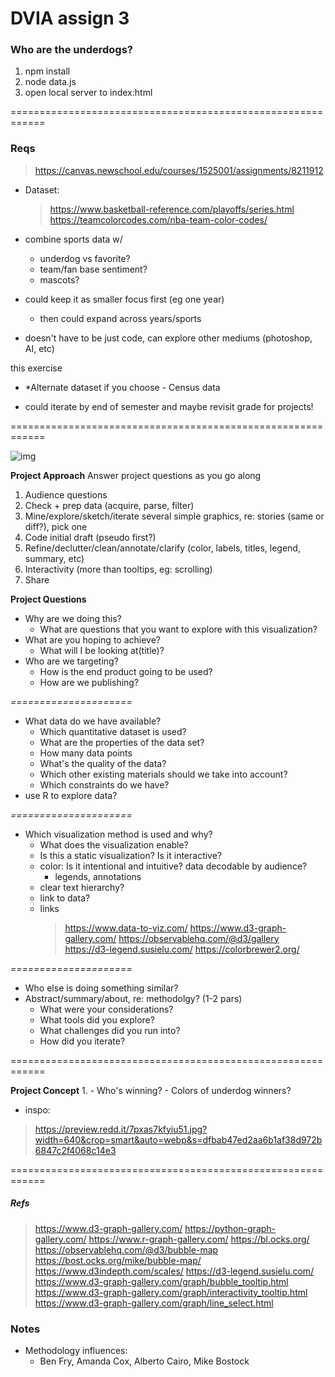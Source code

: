 # DVIA assign 3
### Who are the underdogs?

1. npm install
2. node data.js
3. open local server to index:html

============================================================
### Reqs
> https://canvas.newschool.edu/courses/1525001/assignments/8211912

- Dataset: 
    > https://www.basketball-reference.com/playoffs/series.html
    > https://teamcolorcodes.com/nba-team-color-codes/
- combine sports data w/
    - underdog vs favorite?
    - team/fan base sentiment?
    - mascots?

- could keep it as smaller focus first (eg one year)
    - then could expand across years/sports

- doesn't have to be just code, can explore other mediums (photoshop, AI, etc)

this exercise
- *Alternate dataset if you choose - Census data

- could iterate by end of semester and maybe revisit grade for projects!


============================================================

![img](img_url)

**Project Approach**
Answer project questions as you go along
1. Audience questions
2. Check + prep data (acquire, parse, filter)
3. Mine/explore/sketch/iterate several simple graphics, re: stories (same or diff?), pick one
4. Code initial draft (pseudo first?)
5. Refine/declutter/clean/annotate/clarify (color, labels, titles, legend, summary, etc)
6. Interactivity (more than tooltips, eg: scrolling)
7. Share

**Project Questions**
- Why are we doing this?
    - What are questions that you want to explore with this visualization?
- What are you hoping to achieve?
    - What will I be looking at(title)?
- Who are we targeting?
    - How is the end product going to be used?
    - How are we publishing?

*=====================*
- What data do we have available? 
    - Which quantitative dataset is used? 
    - What are the properties of the data set? 
    - How many data points
    - What's the quality of the data? 
    - Which other existing materials should we take into account?
    - Which constraints do we have?
- use R to explore data?

*=====================*
- Which visualization method is used and why?
    - What does the visualization enable?
    - Is this a static visualization? Is it interactive?
    - color: Is it intentional and intuitive? data decodable by audience?
        - legends, annotations
    - clear text hierarchy?
    - link to data?
    - links
        > https://www.data-to-viz.com/
        > https://www.d3-graph-gallery.com/
        > https://observablehq.com/@d3/gallery
        > https://d3-legend.susielu.com/
        > https://colorbrewer2.org/

*=====================*
- Who else is doing something similar?
- Abstract/summary/about, re: methodolgy? (1-2 pars)
    - What were your considerations? 
    - What tools did you explore? 
    - What challenges did you run into? 
    - How did you iterate?

============================================================

**Project Concept**
1. 
    - Who's winning?
    - Colors of underdog winners?


- inspo: 
> https://preview.redd.it/7pxas7kfyiu51.jpg?width=640&crop=smart&auto=webp&s=dfbab47ed2aa6b1af38d972b6847c2f4068c14e3

============================================================
##### Refs
> https://www.d3-graph-gallery.com/
> https://python-graph-gallery.com/
> https://www.r-graph-gallery.com/
> https://bl.ocks.org/
> https://observablehq.com/@d3/bubble-map
> https://bost.ocks.org/mike/bubble-map/
> https://www.d3indepth.com/scales/
> https://d3-legend.susielu.com/
> https://www.d3-graph-gallery.com/graph/bubble_tooltip.html
> https://www.d3-graph-gallery.com/graph/interactivity_tooltip.html
> https://www.d3-graph-gallery.com/graph/line_select.html

### Notes
- Methodology influences:
    - Ben Fry, Amanda Cox, Alberto Cairo, Mike Bostock